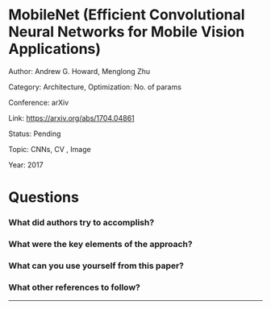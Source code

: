 # MobileNet (Efficient Convolutional Neural Networks for Mobile Vision Applications)
Author: Andrew G. Howard, Menglong Zhu

Category: Architecture, Optimization: No. of params

Conference: arXiv

Link: https://arxiv.org/abs/1704.04861

Status: Pending

Topic: CNNs, CV , Image 

Year: 2017

# Questions

### What did authors try to accomplish?

### What were the key elements of the approach?

### What can you use yourself from this paper?

### What other references to follow?

---